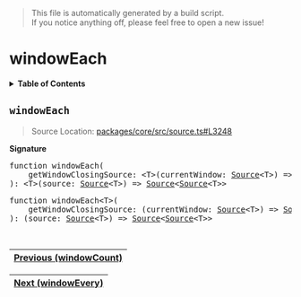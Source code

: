 > This file is automatically generated by a build script.<br>If you notice anything off, please feel free to open a new issue!

# windowEach

<details><summary><b>Table of Contents</b></summary><br>

1. [<code>windowEach</code>](#windowEach)</details>

## <a name="windowEach"></a><code>windowEach</code>

> Source Location: [packages\/core\/src\/source.ts#L3248](..\/..\/packages\/core\/src\/source.ts#L3248)

<b>Signature</b>

<pre>function windowEach(<br>    getWindowClosingSource: &lt;T&gt;(currentWindow: <a href="../01-api-basics/03-Source.md#Source-Interface">Source</a>&lt;T&gt;) =&gt; <a href="../01-api-basics/03-Source.md#Source-Interface">Source</a>&lt;unknown&gt;,<br>): &lt;T&gt;(source: <a href="../01-api-basics/03-Source.md#Source-Interface">Source</a>&lt;T&gt;) =&gt; <a href="../01-api-basics/03-Source.md#Source-Interface">Source</a>&lt;<a href="../01-api-basics/03-Source.md#Source-Interface">Source</a>&lt;T&gt;&gt;</pre>

<pre>function windowEach&lt;T&gt;(<br>    getWindowClosingSource: (currentWindow: <a href="../01-api-basics/03-Source.md#Source-Interface">Source</a>&lt;T&gt;) =&gt; <a href="../01-api-basics/03-Source.md#Source-Interface">Source</a>&lt;unknown&gt;,<br>): (source: <a href="../01-api-basics/03-Source.md#Source-Interface">Source</a>&lt;T&gt;) =&gt; <a href="../01-api-basics/03-Source.md#Source-Interface">Source</a>&lt;<a href="../01-api-basics/03-Source.md#Source-Interface">Source</a>&lt;T&gt;&gt;</pre><br>

| [Previous \(windowCount\)](094-windowCount.md#readme) |
| --- |

<div align="right">

| [Next \(windowEvery\)](096-windowEvery.md#readme) |
| --- |
</div>
